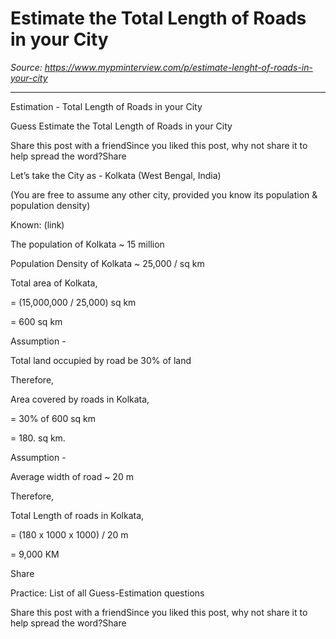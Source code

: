# Estimate the Total Length of Roads in your City

*Source: https://www.mypminterview.com/p/estimate-lenght-of-roads-in-your-city*

---

Estimation - Total Length of Roads in your City

Guess Estimate the Total Length of Roads in your City

Share this post with a friendSince you liked this post, why not share it to help spread the word?Share





Let’s take the City as - Kolkata (West Bengal, India)

(You are free to assume any other city, provided you know its population & population density)

Known: (link)

The population of Kolkata ~ 15 million

Population Density of Kolkata ~ 25,000 / sq km



Total area of Kolkata,

= (15,000,000 / 25,000) sq km

= 600 sq km

Assumption - 

Total land occupied by road be 30% of land

Therefore, 

Area covered by roads in Kolkata, 

= 30% of 600 sq km

= 180. sq km.

Assumption - 

Average width of road ~ 20 m

Therefore, 

Total Length of roads in Kolkata,

= (180 x 1000 x 1000) / 20  m

= 9,000 KM



Share



Practice: List of all Guess-Estimation questions





Share this post with a friendSince you liked this post, why not share it to help spread the word?Share